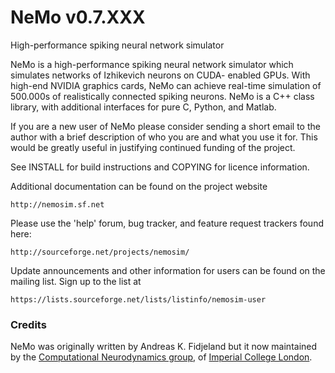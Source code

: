 # NeMo v0.7.XXX
High-performance spiking neural network simulator

NeMo is a high-performance spiking neural network simulator
which simulates networks of Izhikevich neurons on CUDA-
enabled GPUs. With high-end NVIDIA graphics cards, NeMo can 
achieve real-time simulation of 500.000s of realistically
connected spiking neurons. NeMo is a C++ class library, 
with additional interfaces for pure C, Python, and Matlab.


If you are a new user of NeMo please consider sending a
short email to the author with a brief description of who
you are and what you use it for. This would be greatly
useful in justifying continued funding of the project.

See INSTALL for build instructions and COPYING for licence
information.

Additional documentation can be found on the project website

	http://nemosim.sf.net

Please use the 'help' forum, bug tracker, and feature request
trackers found here:

	http://sourceforge.net/projects/nemosim/

Update announcements and other information for users can be
found on the mailing list. Sign up to the list at

	https://lists.sourceforge.net/lists/listinfo/nemosim-user

### Credits

NeMo was originally written by Andreas K. Fidjeland but it now 
maintained by the [Computational Neurodynamics group](http://neurodynamics.doc.ic.ac.uk/), of
[Imperial College London](www.imperial.ac.uk).

